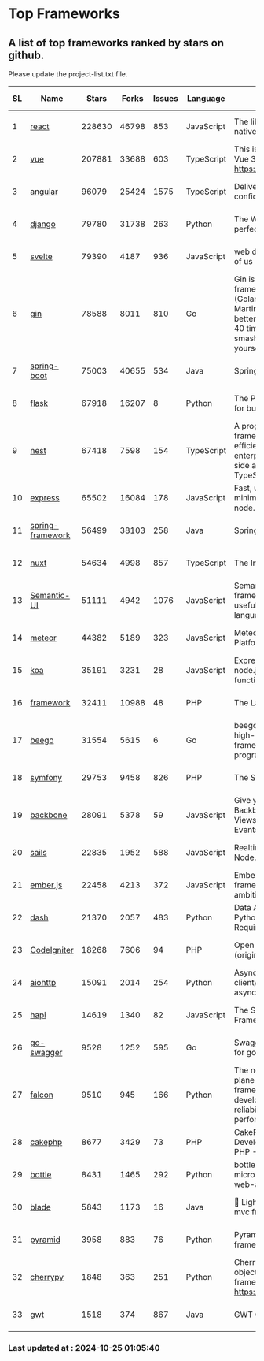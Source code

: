 # Top Frameworks
## A list of top frameworks ranked by stars on github.  
Please update the project-list.txt file.

| SL| Name  | Stars| Forks| Issues | Language | Description | Last Commit |
| --| ------| -----| ---- | ------ | -------- | ----------- | ----------- |
| 1 | [react](https://github.com/facebook/react) | 228630 | 46798 | 853 | JavaScript | The library for web and native user interfaces. | 2024-10-24 18:08:57 |
| 2 | [vue](https://github.com/vuejs/vue) | 207881 | 33688 | 603 | TypeScript | This is the repo for Vue 2. For Vue 3, go to https://github.com/vuejs/core | 2024-10-10 07:24:14 |
| 3 | [angular](https://github.com/angular/angular) | 96079 | 25424 | 1575 | TypeScript | Deliver web apps with confidence 🚀 | 2024-10-25 00:49:26 |
| 4 | [django](https://github.com/django/django) | 79780 | 31738 | 263 | Python | The Web framework for perfectionists with deadlines. | 2024-10-24 14:57:04 |
| 5 | [svelte](https://github.com/sveltejs/svelte) | 79390 | 4187 | 936 | JavaScript | web development for the rest of us | 2024-10-24 23:30:46 |
| 6 | [gin](https://github.com/gin-gonic/gin) | 78588 | 8011 | 810 | Go | Gin is a HTTP web framework written in Go (Golang). It features a Martini-like API with much better performance -- up to 40 times faster. If you need smashing performance, get yourself some Gin. | 2024-09-21 15:24:18 |
| 7 | [spring-boot](https://github.com/spring-projects/spring-boot) | 75003 | 40655 | 534 | Java | Spring Boot | 2024-10-24 13:36:47 |
| 8 | [flask](https://github.com/pallets/flask) | 67918 | 16207 | 8 | Python | The Python micro framework for building web applications. | 2024-10-24 21:54:53 |
| 9 | [nest](https://github.com/nestjs/nest) | 67418 | 7598 | 154 | TypeScript | A progressive Node.js framework for building efficient, scalable, and enterprise-grade server-side applications with TypeScript/JavaScript 🚀 | 2024-10-23 08:21:04 |
| 10 | [express](https://github.com/expressjs/express) | 65502 | 16084 | 178 | JavaScript | Fast, unopinionated, minimalist web framework for node. | 2024-10-22 18:22:26 |
| 11 | [spring-framework](https://github.com/spring-projects/spring-framework) | 56499 | 38103 | 258 | Java | Spring Framework | 2024-10-24 14:53:26 |
| 12 | [nuxt](https://github.com/nuxt/nuxt) | 54634 | 4998 | 857 | TypeScript | The Intuitive Vue Framework. | 2024-10-24 14:56:37 |
| 13 | [Semantic-UI](https://github.com/Semantic-Org/Semantic-UI) | 51111 | 4942 | 1076 | JavaScript | Semantic is a UI component framework based around useful principles from natural language. | 2023-01-11 17:05:32 |
| 14 | [meteor](https://github.com/meteor/meteor) | 44382 | 5189 | 323 | JavaScript | Meteor, the JavaScript App Platform | 2024-10-17 11:53:00 |
| 15 | [koa](https://github.com/koajs/koa) | 35191 | 3231 | 28 | JavaScript | Expressive middleware for node.js using ES2017 async functions | 2024-10-22 18:39:59 |
| 16 | [framework](https://github.com/laravel/framework) | 32411 | 10988 | 48 | PHP | The Laravel Framework. | 2024-10-24 14:27:28 |
| 17 | [beego](https://github.com/beego/beego) | 31554 | 5615 | 6 | Go | beego is an open-source, high-performance web framework for the Go programming language. | 2024-10-06 06:45:59 |
| 18 | [symfony](https://github.com/symfony/symfony) | 29753 | 9458 | 826 | PHP | The Symfony PHP framework | 2024-10-23 20:33:07 |
| 19 | [backbone](https://github.com/jashkenas/backbone) | 28091 | 5378 | 59 | JavaScript | Give your JS App some Backbone with Models, Views, Collections, and Events | 2024-09-02 12:55:04 |
| 20 | [sails](https://github.com/balderdashy/sails) | 22835 | 1952 | 588 | JavaScript | Realtime MVC Framework for Node.js | 2024-09-17 15:56:43 |
| 21 | [ember.js](https://github.com/emberjs/ember.js) | 22458 | 4213 | 372 | JavaScript | Ember.js - A JavaScript framework for creating ambitious web applications | 2024-10-23 14:28:40 |
| 22 | [dash](https://github.com/plotly/dash) | 21370 | 2057 | 483 | Python | Data Apps & Dashboards for Python. No JavaScript Required. | 2024-10-23 19:41:35 |
| 23 | [CodeIgniter](https://github.com/bcit-ci/CodeIgniter) | 18268 | 7606 | 94 | PHP | Open Source PHP Framework (originally from EllisLab) | 2024-03-20 03:51:42 |
| 24 | [aiohttp](https://github.com/aio-libs/aiohttp) | 15091 | 2014 | 254 | Python | Asynchronous HTTP client/server framework for asyncio and Python | 2024-10-24 12:06:45 |
| 25 | [hapi](https://github.com/hapijs/hapi) | 14619 | 1340 | 82 | JavaScript | The Simple, Secure Framework Developers Trust | 2024-10-24 22:10:55 |
| 26 | [go-swagger](https://github.com/go-swagger/go-swagger) | 9528 | 1252 | 595 | Go | Swagger 2.0 implementation for go | 2024-09-27 16:28:57 |
| 27 | [falcon](https://github.com/falconry/falcon) | 9510 | 945 | 166 | Python | The no-magic web data plane API and microservices framework for Python developers, with a focus on reliability, correctness, and performance at scale. | 2024-10-24 14:48:19 |
| 28 | [cakephp](https://github.com/cakephp/cakephp) | 8677 | 3429 | 73 | PHP | CakePHP: The Rapid Development Framework for PHP - Official Repository | 2024-10-24 14:11:02 |
| 29 | [bottle](https://github.com/bottlepy/bottle) | 8431 | 1465 | 292 | Python | bottle.py is a fast and simple micro-framework for python web-applications. | 2024-10-15 07:41:15 |
| 30 | [blade](https://github.com/lets-blade/blade) | 5843 | 1173 | 16 | Java | :rocket: Lightning fast and elegant mvc framework for Java8 | 2024-06-17 01:05:35 |
| 31 | [pyramid](https://github.com/Pylons/pyramid) | 3958 | 883 | 76 | Python | Pyramid - A Python web framework | 2024-06-10 16:09:42 |
| 32 | [cherrypy](https://github.com/cherrypy/cherrypy) | 1848 | 363 | 251 | Python | CherryPy is a pythonic, object-oriented HTTP framework.      https://cherrypy.dev | 2024-08-31 10:29:14 |
| 33 | [gwt](https://github.com/gwtproject/gwt) | 1518 | 374 | 867 | Java | GWT Open Source Project | 2024-10-22 17:05:02 |

### Last updated at : 2024-10-25 01:05:40
